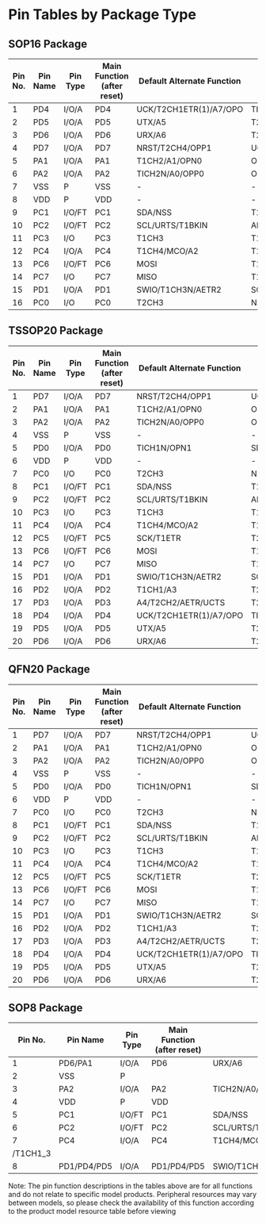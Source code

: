 # Pin Tables by Package Type

## SOP16 Package

| Pin No. | Pin Name | Pin Type | Main Function (after reset) | Default Alternate Function | Remapping Function |
|---------|----------|----------|----------------------------|---------------------------|-------------------|
| 1       | PD4      | I/O/A    | PD4                        | UCK/T2CH1ETR(1)/A7/OPO    | TIETR_2/T1CH4_3   |
| 2       | PD5      | I/O/A    | PD5                        | UTX/A5                    | T2CH4_3/URX_2     |
| 3       | PD6      | I/O/A    | PD6                        | URX/A6                    | T2CH3_3/UTX_2     |
| 4       | PD7      | I/O/A    | PD7                        | NRST/T2CH4/OPP1           | UCK_1/UCK_2/T2CH4_2 |
| 5       | PA1      | I/O/A    | PA1                        | T1CH2/A1/OPN0             | OSCI/T1CH2_2      |
| 6       | PA2      | I/O/A    | PA2                        | TICH2N/A0/OPP0            | OSCO/AETR2_1/TICH2N_2 |
| 7       | VSS      | P        | VSS                        | -                         | -                 |
| 8       | VDD      | P        | VDD                        | -                         | -                 |
| 9       | PC1      | I/O/FT   | PC1                        | SDA/NSS                   | T1BKIN_1/T2CH4_1/T2CH1ETR(1)_2/URX_3/T2CH1ETR(1)_3/T1BKIN_3 |
| 10      | PC2      | I/O/FT   | PC2                        | SCL/URTS/T1BKIN           | AETR_1/T2CH2_1/T1ETR_3/URTS_1/T1BKIN_2 |
| 11      | PC3      | I/O      | PC3                        | T1CH3                     | T1CH1N_1/UCTS_1/T1CH3_2/T1CH1N_3 |
| 12      | PC4      | I/O/A    | PC4                        | T1CH4/MCO/A2              | T1CH2N_1/T1CH4_2/T1CH1_3 |
| 13      | PC6      | I/O/FT   | PC6                        | MOSI                      | T1CH1_1/UCTS_2/SDA_2/SDA_3/UCTS_3/T1CH3N_3/MOSI_1 |
| 14      | PC7      | I/O      | PC7                        | MISO                      | T1CH2_1/URTS_2/T2CH2_3/URTS_3/T1CH2_3/MISO_1 |
| 15      | PD1      | I/O/A    | PD1                        | SWIO/T1CH3N/AETR2         | SCL_1/URX_1/T1CH3N_1/T1CH3N_2 |
| 16      | PC0      | I/O      | PC0                        | T2CH3                     | NSS_1/UTX_3/T2CH3_2/T1CH3_1 |

## TSSOP20 Package

| Pin No. | Pin Name | Pin Type | Main Function (after reset) | Default Alternate Function | Remapping Function |
|---------|----------|----------|----------------------------|---------------------------|-------------------|
| 1       | PD7      | I/O/A    | PD7                        | NRST/T2CH4/OPP1           | UCK_1/UCK_2/T2CH4_2 |
| 2       | PA1      | I/O/A    | PA1                        | T1CH2/A1/OPN0             | OSCI/T1CH2_2      |
| 3       | PA2      | I/O/A    | PA2                        | TICH2N/A0/OPP0            | OSCO/AETR2_1/TICH2N_2 |
| 4       | VSS      | P        | VSS                        | -                         | -                 |
| 5       | PD0      | I/O/A    | PD0                        | TICH1N/OPN1               | SDA_1/UTX_1/TICH1N_2 |
| 6       | VDD      | P        | VDD                        | -                         | -                 |
| 7       | PC0      | I/O      | PC0                        | T2CH3                     | NSS_1/UTX_3/T2CH3_2/T1CH3_1 |
| 8       | PC1      | I/O/FT   | PC1                        | SDA/NSS                   | T1BKIN_1/T2CH4_1/T2CH1ETR(1)_2/URX_3/T2CH1ETR(1)_3/T1BKIN_3 |
| 9       | PC2      | I/O/FT   | PC2                        | SCL/URTS/T1BKIN           | AETR_1/T2CH2_1/T1ETR_3/URTS_1/T1BKIN_2 |
| 10      | PC3      | I/O      | PC3                        | T1CH3                     | T1CH1N_1/UCTS_1/T1CH3_2/T1CH1N_3 |
| 11      | PC4      | I/O/A    | PC4                        | T1CH4/MCO/A2              | T1CH2N_1/T1CH4_2/T1CH1_3 |
| 12      | PC5      | I/O/FT   | PC5                        | SCK/T1ETR                 | T2CH1ETR(1)_1/SCL_2/SCL_3/UCK_3/T1ETR_1/T1CH3_3/SCK_1 |
| 13      | PC6      | I/O/FT   | PC6                        | MOSI                      | T1CH1_1/UCTS_2/SDA_2/SDA_3/UCTS_3/T1CH3N_3/MOSI_1 |
| 14      | PC7      | I/O      | PC7                        | MISO                      | T1CH2_1/URTS_2/T2CH2_3/URTS_3/T1CH2_3/MISO_1 |
| 15      | PD1      | I/O/A    | PD1                        | SWIO/T1CH3N/AETR2         | SCL_1/URX_1/T1CH3N_1/T1CH3N_2 |
| 16      | PD2      | I/O/A    | PD2                        | T1CH1/A3                  | T2CH3_1/T1CH2N_3/T1CH1_2 |
| 17      | PD3      | I/O/A    | PD3                        | A4/T2CH2/AETR/UCTS        | T2CH2_2/T1CH4_1   |
| 18      | PD4      | I/O/A    | PD4                        | UCK/T2CH1ETR(1)/A7/OPO    | TIETR_2/T1CH4_3   |
| 19      | PD5      | I/O/A    | PD5                        | UTX/A5                    | T2CH4_3/URX_2     |
| 20      | PD6      | I/O/A    | PD6                        | URX/A6                    | T2CH3_3/UTX_2     |

## QFN20 Package

| Pin No. | Pin Name | Pin Type | Main Function (after reset) | Default Alternate Function | Remapping Function |
|---------|----------|----------|----------------------------|---------------------------|-------------------|
| 1       | PD7      | I/O/A    | PD7                        | NRST/T2CH4/OPP1           | UCK_1/UCK_2/T2CH4_2 |
| 2       | PA1      | I/O/A    | PA1                        | T1CH2/A1/OPN0             | OSCI/T1CH2_2      |
| 3       | PA2      | I/O/A    | PA2                        | TICH2N/A0/OPP0            | OSCO/AETR2_1/TICH2N_2 |
| 4       | VSS      | P        | VSS                        | -                         | -                 |
| 5       | PD0      | I/O/A    | PD0                        | TICH1N/OPN1               | SDA_1/UTX_1/TICH1N_2 |
| 6       | VDD      | P        | VDD                        | -                         | -                 |
| 7       | PC0      | I/O      | PC0                        | T2CH3                     | NSS_1/UTX_3/T2CH3_2/T1CH3_1 |
| 8       | PC1      | I/O/FT   | PC1                        | SDA/NSS                   | T1BKIN_1/T2CH4_1/T2CH1ETR(1)_2/URX_3/T2CH1ETR(1)_3/T1BKIN_3 |
| 9       | PC2      | I/O/FT   | PC2                        | SCL/URTS/T1BKIN           | AETR_1/T2CH2_1/T1ETR_3/URTS_1/T1BKIN_2 |
| 10      | PC3      | I/O      | PC3                        | T1CH3                     | T1CH1N_1/UCTS_1/T1CH3_2/T1CH1N_3 |
| 11      | PC4      | I/O/A    | PC4                        | T1CH4/MCO/A2              | T1CH2N_1/T1CH4_2/T1CH1_3 |
| 12      | PC5      | I/O/FT   | PC5                        | SCK/T1ETR                 | T2CH1ETR(1)_1/SCL_2/SCL_3/UCK_3/T1ETR_1/T1CH3_3/SCK_1 |
| 13      | PC6      | I/O/FT   | PC6                        | MOSI                      | T1CH1_1/UCTS_2/SDA_2/SDA_3/UCTS_3/T1CH3N_3/MOSI_1 |
| 14      | PC7      | I/O      | PC7                        | MISO                      | T1CH2_1/URTS_2/T2CH2_3/URTS_3/T1CH2_3/MISO_1 |
| 15      | PD1      | I/O/A    | PD1                        | SWIO/T1CH3N/AETR2         | SCL_1/URX_1/T1CH3N_1/T1CH3N_2 |
| 16      | PD2      | I/O/A    | PD2                        | T1CH1/A3                  | T2CH3_1/T1CH2N_3/T1CH1_2 |
| 17      | PD3      | I/O/A    | PD3                        | A4/T2CH2/AETR/UCTS        | T2CH2_2/T1CH4_1   |
| 18      | PD4      | I/O/A    | PD4                        | UCK/T2CH1ETR(1)/A7/OPO    | TIETR_2/T1CH4_3   |
| 19      | PD5      | I/O/A    | PD5                        | UTX/A5                    | T2CH4_3/URX_2     |
| 20      | PD6      | I/O/A    | PD6                        | URX/A6                    | T2CH3_3/UTX_2     |

## SOP8 Package

| Pin No. | Pin Name | Pin Type | Main Function (after reset) | Default Alternate Function | Remapping Function |
|---------|----------|----------|----------------------------|---------------------------|-------------------|
| 1       | PD6/PA1  | I/O/A    | PD6                        | URX/A6                    | T2CH3_3/UTX_2     |
| 2       | VSS      |   P      |                            |                           |                   |
| 3       | PA2      | I/O/A    | PA2                        | TICH2N/A0/OPP0            | OSCO/AETR2_1/TICH2N_2 |
| 4       | VDD      |   P      | VDD                        |                    |  |
| 5       | PC1      | I/O/FT   | PC1                        | SDA/NSS                   | T1BKIN_1/T2CH4_1/T2CH1ETR(1)_2/URX_3/T2CH1ETR(1)_3/T1BKIN_3 |
| 6       | PC2      | I/O/FT   | PC2                        | SCL/URTS/T1BKIN           | AETR_1/T2CH2_1/T1ETR_3/URTS_1/T1BKIN_2 |
| 7       | PC4      | I/O/A    | PC4                        | T1CH4/MCO/A2             | T1CH2N_1/T1CH4_2
/T1CH1_3 |
| 8       | PD1/PD4/PD5  | I/O/A    | PD1/PD4/PD5          | SWIO/T1CH3N/AETR2/UCK/T2CH1ETR(1)/A7/OPO/UTX/A5  | SCL_1/URX_1/T1CH3N_1/T1CH3N_2/TIETR_2/T1CH4_3/T2CH4_3/URX_2 |

Note: The pin function descriptions in the tables above are for all functions and do not relate to specific model products. Peripheral resources may vary between models, so please check the availability of this function according to the product model resource table before viewing
